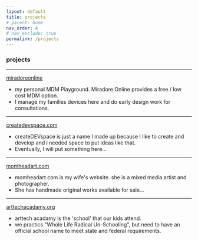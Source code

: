 ```yaml
---
layout: default
title: projects
# parent: home
nav_order: 4 
# nav_exclude: true
permalink: /projects
---
```


### projects 
---

[miradoreonline](https://createdevspace.online.miradore.com/)

- my personal MDM Playground.  Miradore Online provides a free / low cost MDM option.
- I manage my families devices here and do early design work for consultations.

---

[createdevspace.com](https://joyous-violin.cloudvent.net/)

- createDEVspace is just a name I made up because I like to create and develop and i needed space to put ideas like that.
- Eventually, I will put something here...

---

[momheadart.com](https://momheadart.com/)

- momheadart.com is my wife's website.  she is a mixed media artist and photographer.
- She has handmade original works available for sale...

---

[arttechacadamy.org](https://arttechacadamy.org/)

- arttech acadamy is the 'school' that our kids attend.  
- we practics "Whole Life Radical Un-Schooling", but need to have an official school name to meet state and federal requirements.
